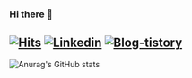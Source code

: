 ### Hi there 👋 

[![Hits](https://hits.seeyoufarm.com/api/count/incr/badge.svg?url=https%3A%2F%2Fgithub.com%2Fdhmin5693%2Fhit-counter&count_bg=%2379C83D&title_bg=%23555555&icon=&icon_color=%23E7E7E7&title=hits&edge_flat=false)](https://hits.seeyoufarm.com)
[![Linkedin](http://img.shields.io/badge/-LinkedIn-blue?style=plastic&logo=LinkedIn&link=https://www.linkedin.com/in/%EB%8F%99%ED%9C%98-%EB%AF%BC-2088951a3)](https://www.linkedin.com/in/%EB%8F%99%ED%9C%98-%EB%AF%BC-2088951a3)
[![Blog-tistory](http://img.shields.io/badge/-Blog-lightgray?style=plastic&logo=FF5722&link=https://private-space.tistory.com)](https://private-space.tistory.com)
---

![Anurag's GitHub stats](https://github-readme-stats.vercel.app/api?username=dhmin5693&show_icons=true)
